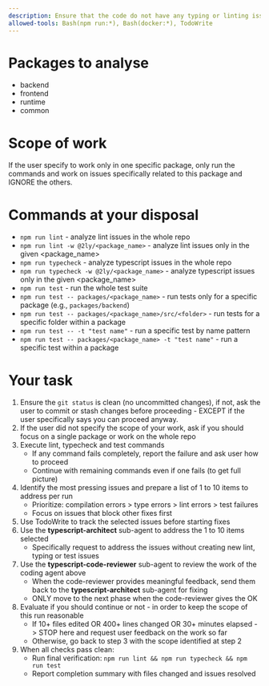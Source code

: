 ```yaml
---
description: Ensure that the code do not have any typing or linting issue and that all tests are passing
allowed-tools: Bash(npm run:*), Bash(docker:*), TodoWrite
---
```


# Packages to analyse

- backend
- frontend
- runtime
- common

# Scope of work

If the user specify to work only in one specific package, only run the commands and work on issues specifically related to this package and IGNORE the others.

# Commands at your disposal

- `npm run lint` - analyze lint issues in the whole repo
- `npm run lint -w @2ly/<package_name>` - analyze lint issues only in the given <package_name>
- `npm run typecheck` - analyze typescript issues in the whole repo
- `npm run typecheck -w @2ly/<package_name>` - analyze typescript issues only in the given <package_name>
- `npm run test` - run the whole test suite
- `npm run test -- packages/<package_name>` - run tests only for a specific package (e.g., `packages/backend`)
- `npm run test -- packages/<package_name>/src/<folder>` - run tests for a specific folder within a package
- `npm run test -- -t "test name"` - run a specific test by name pattern
- `npm run test -- packages/<package_name> -t "test name"` - run a specific test within a package

# Your task

1. Ensure the `git status` is clean (no uncommitted changes), if not, ask the user to commit or stash changes before proceeding - EXCEPT if the user specifically says you can proceed anyway.
2. If the user did not specify the scope of your work, ask if you should focus on a single package or work on the whole repo
3. Execute lint, typecheck and test commands
   - If any command fails completely, report the failure and ask user how to proceed
   - Continue with remaining commands even if one fails (to get full picture)
4. Identify the most pressing issues and prepare a list of 1 to 10 items to address per run
   - Prioritize: compilation errors > type errors > lint errors > test failures
   - Focus on issues that block other fixes first
5. Use TodoWrite to track the selected issues before starting fixes
6. Use the **typescript-architect** sub-agent to address the 1 to 10 items selected
    - Specifically request to address the issues without creating new lint, typing or test issues
7. Use the **typescript-code-reviewer** sub-agent to review the work of the coding agent above
    - When the code-reviewer provides meaningful feedback, send them back to the **typescript-architect** sub-agent
        for fixing
    - ONLY move to the next phase when the code-reviewer gives the OK
8. Evaluate if you should continue or not - in order to keep the scope of this run reasonable
    - If 10+ files edited OR 400+ lines changed OR 30+ minutes elapsed -> STOP here and request user feedback on the work so far
    - Otherwise, go back to step 3 with the scope identified at step 2
9. When all checks pass clean:
   - Run final verification: `npm run lint && npm run typecheck && npm run test`
   - Report completion summary with files changed and issues resolved
